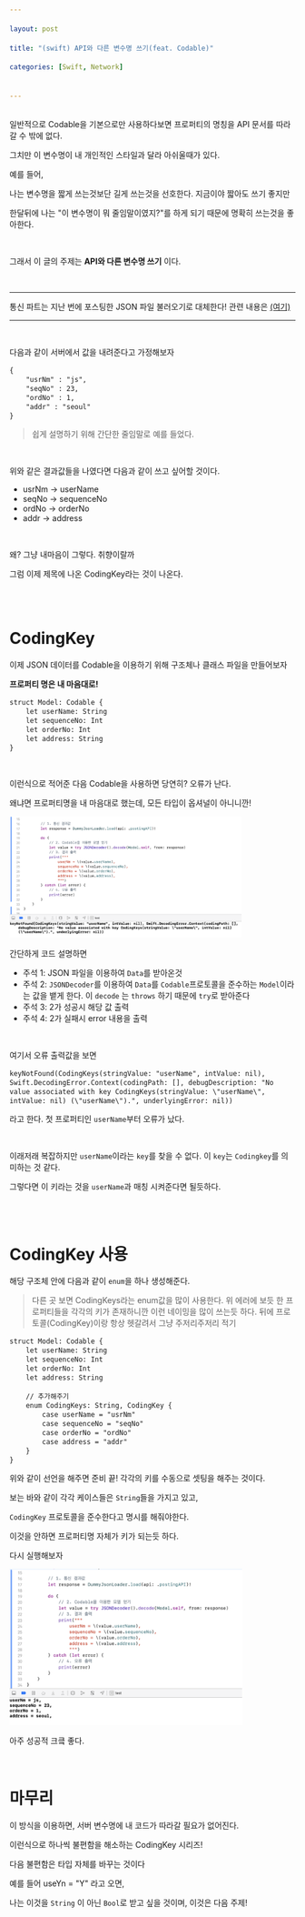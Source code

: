 ```yaml
---

layout: post

title: "(swift) API와 다른 변수명 쓰기(feat. Codable)"

categories: [Swift, Network]


---
```


<br>
일반적으로 Codable을 기본으로만 사용하다보면 프로퍼티의 명칭을 API 문서를 따라갈 수 밖에 없다.

그치만 이 변수명이 내 개인적인 스타일과 달라 아쉬울때가 있다.

예를 들어, 

나는 변수명을 짧게 쓰는것보단 길게 쓰는것을 선호한다. 
지금이야 짧아도 쓰기 좋지만

한달뒤에 나는 "이 변수명이 뭐 줄임말이였지?"를 하게 되기 때문에 명확히 쓰는것을 좋아한다.

<br> 

그래서 이 글의 주제는 **API와 다른 변수명 쓰기** 이다.

<br>

---

통신 파트는 지난 번에 포스팅한 JSON 파일 불러오기로 대체한다! 관련 내용은 [(여기)](https://jiseobkim.github.io/swift/network/2021/05/16/swift-JSON-파일-불러오기.html)

---

<br>

다음과 같이 서버에서 값을 내려준다고 가정해보자

```
{
    "usrNm" : "js",
    "seqNo" : 23,
    "ordNo" : 1,
    "addr" : "seoul"
}
```

> 쉽게 설명하기 위해 간단한 줄임말로 예를 들었다.

<br>

위와 같은 결과값들을 나였다면 다음과 같이 쓰고 싶어할 것이다.

- usrNm -> userName
- seqNo -> sequenceNo
- ordNo -> orderNo
- addr -> address

<br>

왜? 그냥 내마음이 그렇다. 취향이랄까

그럼 이제 제목에 나온 CodingKey라는 것이 나온다.

<br>
<br>

# CodingKey

이제 JSON 데이터를 Codable을 이용하기 위해 구조체나 클래스 파일을 만들어보자

**프로퍼티 명은 내 마음대로!**

```
struct Model: Codable {
    let userName: String
    let sequenceNo: Int
    let orderNo: Int
    let address: String
}
```

<br>

이런식으로 적어준 다음 Codable을 사용하면 당연히? 오류가 난다.

왜냐면 프로퍼티명을 내 마음대로 했는데, 모든 타입이 옵셔널이 아니니깐!


<img src="/assets/images/2021-05-19/img-1.png" style="zoom:40%;" />

<br>

간단하게 코드 설명하면
- 주석 1: JSON 파일을 이용하여 `Data`를 받아온것
- 주석 2: `JSONDecoder`를 이용하여 `Data`를 `Codable`프로토콜을 준수하는 `Model`이라는 값을 뱉게 한다. 이 `decode` 는 `throws` 하기 때문에 `try`로 받아준다
- 주석 3: 2가 성공시 해당 값 출력
- 주석 4: 2가 실패시 error 내용을 출력

<br>

여기서 오류 출력값을 보면

```
keyNotFound(CodingKeys(stringValue: "userName", intValue: nil), Swift.DecodingError.Context(codingPath: [], debugDescription: "No value associated with key CodingKeys(stringValue: \"userName\", intValue: nil) (\"userName\").", underlyingError: nil))
```

라고 한다. 첫 프로퍼티인 `userName`부터 오류가 났다.

<br>

이래저래 복잡하지만 `userName`이라는 `key`를 찾을 수 없다. 이 `key`는 `Codingkey`를 의미하는 것 같다.

그렇다면 이 키라는 것을 `userName`과 매칭 시켜준다면 될듯하다.

<br>
<br>

# CodingKey 사용

해당 구조체 안에 다음과 같이 `enum`을 하나 생성해준다.

> 다른 곳 보면 CodingKeys라는 enum값을 많이 사용한다. 위 에러에 보듯 한 프로퍼티들을 각각의 키가 존재하니깐 이런 네이밍을 많이 쓰는듯 하다. 뒤에 프로토콜(CodingKey)이랑 항상 헷갈려서 그냥 주저리주저리 적기


```
struct Model: Codable {
    let userName: String
    let sequenceNo: Int
    let orderNo: Int
    let address: String
    
    // 추가해주기
    enum CodingKeys: String, CodingKey {
        case userName = "usrNm"
        case sequenceNo = "seqNo"
        case orderNo = "ordNo"
        case address = "addr"
    }
}
```

위와 같이 선언을 해주면 준비 끝! 각각의 키를 수동으로 셋팅을 해주는 것이다.

보는 바와 같이 각각 케이스들은 `String`들을 가지고 있고, 

`CodingKey` 프로토콜을 준수한다고 명시를 해줘야한다.

이것을 안하면 프로퍼티명 자체가 키가 되는듯 하다.

다시 실행해보자

<img src="/assets/images/2021-05-19/img-2.png" style="zoom:40%;" />


아주 성공적 크킄 좋다.

<br>

# 마무리

이 방식을 이용하면, 서버 변수명에 내 코드가 따라갈 필요가 없어진다.

이런식으로 하나씩 불편함을 해소하는 CodingKey 시리즈!

다음 불편함은 타입 자체를 바꾸는 것이다

예를 들어 useYn = "Y" 라고 오면, 

나는 이것을 `String` 이 아닌 `Bool`로 받고 싶을 것이며, 이것은 다음 주제!




